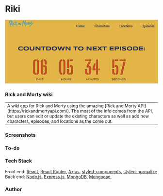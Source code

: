 # Riki
![Riki](https://github.com/chrimack/RickAndMorty/blob/media/pics/screenshots/countdown.png?raw=true)
### Rick and Morty wiki

<table>
  <tr>
    <td>
  A wiki app for Rick and Morty using the amazing [Rick and Morty API](https://rickandmortyapi.com/). The most of the info comes from the API, but users can edit or update the existing characters as well as add new characters, episodes, and locations as the come out.
    </td>
  <tr>
</table>


### Screenshots

### To-do

### Tech Stack

Front end: [React](https://reactjs.org/), [React Router](https://reactrouter.com/), [Axios](https://axios-http.com/), [styled-components](https://styled-components.com/), [styled-normalize](https://www.npmjs.com/package/styled-normalize)
Back end: [Node,js](https://nodejs.org/en/), [Express.js](https://expressjs.com/), [MongoDB](https://www.mongodb.com/), [Mongoose](https://mongoosejs.com/), 

### Author
